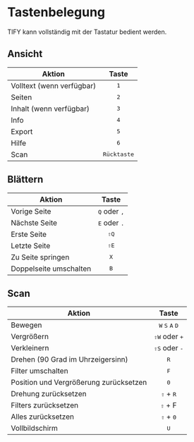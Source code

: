 # Tastenbelegung

TIFY kann vollständig mit der Tastatur bedient werden.

## Ansicht

| Aktion | Taste |
| --- | :---: |
| Volltext (wenn verfügbar) | <kbd>1</kbd> |
| Seiten | <kbd>2</kbd> |
| Inhalt (wenn verfügbar) | <kbd>3</kbd> |
| Info | <kbd>4</kbd> |
| Export | <kbd>5</kbd> |
| Hilfe | <kbd>6</kbd> |
| Scan | <kbd>Rücktaste</kbd> |

## Blättern

| Aktion | Taste |
| --- | :---: |
| Vorige Seite | <kbd>Q</kbd> oder <kbd>,</kbd> |
| Nächste Seite | <kbd>E</kbd> oder <kbd>.</kbd> |
| Erste Seite | <kbd>&#8679;Q</kbd> |
| Letzte Seite | <kbd>&#8679;E</kbd> |
| Zu Seite springen | <kbd>X</kbd> |
| Doppelseite umschalten | <kbd>B</kbd> |

## Scan

| Aktion | Taste |
| --- | :---: |
| Bewegen | <kbd>W</kbd> <kbd>S</kbd> <kbd>A</kbd> <kbd>D</kbd> |
| Vergrößern | <kbd>&#8679;W</kbd> oder <kbd>+</kbd> |
| Verkleinern | <kbd>&#8679;S</kbd> oder <kbd>-</kbd> |
| Drehen (90 Grad im Uhrzeigersinn) | <kbd>R</kbd> |
| Filter umschalten | <kbd>F</kbd> |
| Position und Vergrößerung zurücksetzen | <kbd>0</kbd> |
| Drehung zurücksetzen | <kbd>&#8679;</kbd> + <kbd>R</kbd> |
| Filters zurücksetzen| <kbd>&#8679;</kbd> + </kbd>F</kbd> |
| Alles zurücksetzen | <kbd>&#8679;</kbd> + <kbd>0</kbd> |
| Vollbildschirm | <kbd>U</kbd> |

